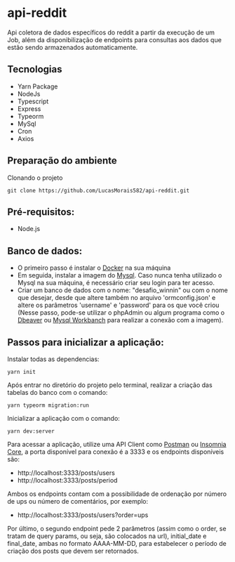 # api-reddit
Api coletora de dados específicos do reddit a partir da execução de um Job, além da disponibilização de endpoints para consultas aos dados que estão sendo armazenados automaticamente.

## Tecnologias

- Yarn Package
- NodeJs
- Typescript
- Express
- Typeorm
- MySql
- Cron
- Axios

## Preparação do ambiente

Clonando o projeto
```
git clone https://github.com/LucasMorais582/api-reddit.git
```

## Pré-requisitos:
- Node.js

## Banco de dados:
- O primeiro passo é instalar o [Docker](https://docs.docker.com/engine/install/) na sua máquina
- Em seguida, instalar a imagem do [Mysql](https://hub.docker.com/_/mysql). Caso nunca tenha utilizado o Mysql na sua máquina, é necessário criar seu login para ter acesso.
- Criar um banco de dados com o nome: "desafio_winnin" ou com o nome que desejar, desde que altere também no arquivo 'ormconfig.json' e altere os parâmetros 'username' e 'password' para os que você criou (Nesse passo, pode-se utilizar o phpAdmin ou algum programa como o [Dbeaver](https://dbeaver.io/) ou [Mysql Workbanch](https://www.mysql.com/products/workbench/) para realizar a conexão com a imagem).


## Passos para inicializar a aplicação:

Instalar todas as dependencias:
```
yarn init
```

Após entrar no diretório do projeto pelo terminal, realizar a criação das tabelas do banco com o comando:
```
yarn typeorm migration:run
```

Inicializar a aplicação com o comando:
```
yarn dev:server
```

Para acessar a aplicação, utilize uma API Client como [Postman](https://www.postman.com/) ou [Insomnia Core](https://insomnia.rest/download/), a porta disponível para conexão é a 3333 e os endpoints disponíveis são:

- http://localhost:3333/posts/users
- http://localhost:3333/posts/period

Ambos os endpoints contam com a possibilidade de ordenação por número de ups ou número de comentários, por exemplo:
- http://localhost:3333/posts/users?order=ups

Por último, o segundo endpoint pede 2 parâmetros (assim como o order, se tratam de query params, ou seja, são colocados na url), initial_date e final_date, ambas no formato AAAA-MM-DD, para estabelecer o período de criação dos posts que devem ser retornados.
